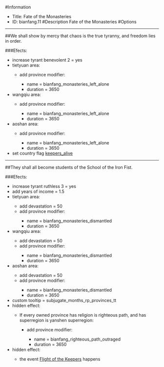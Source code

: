 #Information
 - Title: Fate of the Monasteries
 - ID: bianfang.11
#Description
Fate of the Monasteries
#Options

___
##We shall show by mercy that chaos is the true tyranny, and freedom lies in order.

###Efects:<ul><li>increase tyrant benevolent 2 = yes</li><li>tietyuan area:</li><ul><li>add province modifier:</li><ul><li>name = bianfang_monasteries_left_alone</li><li>duration = 3650</li></ul></ul><li>wangqiu area:</li><ul><li>add province modifier:</li><ul><li>name = bianfang_monasteries_left_alone</li><li>duration = 3650</li></ul></ul><li>aoshan area:</li><ul><li>add province modifier:</li><ul><li>name = bianfang_monasteries_left_alone</li><li>duration = 3650</li></ul></ul><li>set country flag [keepers_alive](../flags/keepers_alive.md)</li></ul>

___
##They shall all become students of the School of the Iron Fist.

###Efects:<ul><li>increase tyrant ruthless 3 = yes</li><li>add years of income = 1.5</li><li>tietyuan area:</li><ul><li>add devastation = 50</li><li>add province modifier:</li><ul><li>name = bianfang_monasteries_dismantled</li><li>duration = 3650</li></ul></ul><li>wangqiu area:</li><ul><li>add devastation = 50</li><li>add province modifier:</li><ul><li>name = bianfang_monasteries_dismantled</li><li>duration = 3650</li></ul></ul><li>aoshan area:</li><ul><li>add devastation = 50</li><li>add province modifier:</li><ul><li>name = bianfang_monasteries_dismantled</li><li>duration = 3650</li></ul></ul><li>custom tooltip = subjugate_months_rp_provinces_tt</li><li>hidden effect:</li><ul><li>If every owned province has religion is righteous path, and  has superregion is yanshen superregion:</li><ul><li>add province modifier:</li><ul><li>name = bianfang_righteous_path_outraged</li><li>duration = 3650</li></ul></ul></ul><li>hidden effect:</li><ul><li>the event [Flight of the Keepers](../events/flight_of_the_keepers.md) happens</li></ul></ul>
